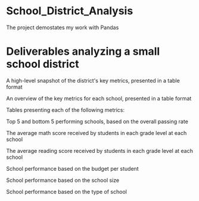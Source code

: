 # School_District_Analysis

The project demostates my work with Pandas 

# Deliverables analyzing a small school district

A high-level snapshot of the district's key metrics, presented in a table format

An overview of the key metrics for each school, presented in a table format

Tables presenting each of the following metrics:

Top 5 and bottom 5 performing schools, based on the overall passing rate

The average math score received by students in each grade level at each school

The average reading score received by students in each grade level at each school

School performance based on the budget per student

School performance based on the school size 

School performance based on the type of school


